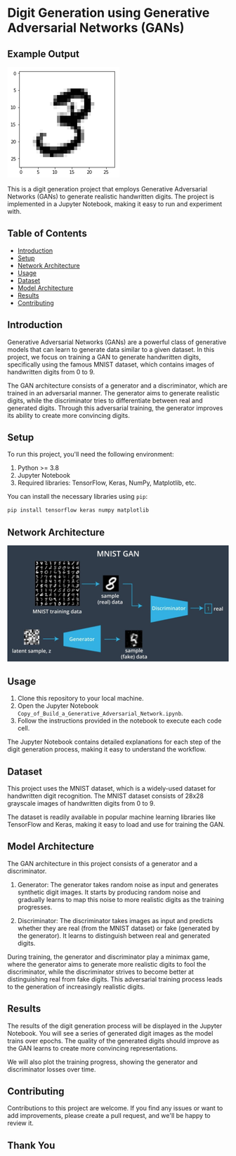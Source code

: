 # Digit Generation using Generative Adversarial Networks (GANs)

## Example Output
![alt text](https://github.com/TejasKalsait/Digit_Generator_GAN/blob/main/gan_output_example.png?raw=true)

This is a digit generation project that employs Generative Adversarial Networks (GANs) to generate realistic handwritten digits. The project is implemented in a Jupyter Notebook, making it easy to run and experiment with.

## Table of Contents
- [Introduction](#introduction)
- [Setup](#setup)
- [Network Architecture](#network-architecture)
- [Usage](#usage)
- [Dataset](#dataset)
- [Model Architecture](#model-architecture)
- [Results](#results)
- [Contributing](#contributing)

## Introduction

Generative Adversarial Networks (GANs) are a powerful class of generative models that can learn to generate data similar to a given dataset. In this project, we focus on training a GAN to generate handwritten digits, specifically using the famous MNIST dataset, which contains images of handwritten digits from 0 to 9.

The GAN architecture consists of a generator and a discriminator, which are trained in an adversarial manner. The generator aims to generate realistic digits, while the discriminator tries to differentiate between real and generated digits. Through this adversarial training, the generator improves its ability to create more convincing digits.

## Setup

To run this project, you'll need the following environment:

1. Python >= 3.8
2. Jupyter Notebook
3. Required libraries: TensorFlow, Keras, NumPy, Matplotlib, etc.

You can install the necessary libraries using `pip`:

```bash
pip install tensorflow keras numpy matplotlib
```

## Network Architecture
![alt text](https://github.com/TejasKalsait/Digit_Generator_GAN/blob/481cd6a83f8f96984cc821992ffced797de546aa/gan%20network.JPG?raw=true)

## Usage

1. Clone this repository to your local machine.
2. Open the Jupyter Notebook `Copy_of_Build_a_Generative_Adversarial_Network.ipynb`.
3. Follow the instructions provided in the notebook to execute each code cell.

The Jupyter Notebook contains detailed explanations for each step of the digit generation process, making it easy to understand the workflow.

## Dataset

This project uses the MNIST dataset, which is a widely-used dataset for handwritten digit recognition. The MNIST dataset consists of 28x28 grayscale images of handwritten digits from 0 to 9.

The dataset is readily available in popular machine learning libraries like TensorFlow and Keras, making it easy to load and use for training the GAN.

## Model Architecture

The GAN architecture in this project consists of a generator and a discriminator.

1. Generator: The generator takes random noise as input and generates synthetic digit images. It starts by producing random noise and gradually learns to map this noise to more realistic digits as the training progresses.

2. Discriminator: The discriminator takes images as input and predicts whether they are real (from the MNIST dataset) or fake (generated by the generator). It learns to distinguish between real and generated digits.

During training, the generator and discriminator play a minimax game, where the generator aims to generate more realistic digits to fool the discriminator, while the discriminator strives to become better at distinguishing real from fake digits. This adversarial training process leads to the generation of increasingly realistic digits.

## Results

The results of the digit generation process will be displayed in the Jupyter Notebook. You will see a series of generated digit images as the model trains over epochs. The quality of the generated digits should improve as the GAN learns to create more convincing representations.

We will also plot the training progress, showing the generator and discriminator losses over time.

## Contributing

Contributions to this project are welcome. If you find any issues or want to add improvements, please create a pull request, and we'll be happy to review it.

## Thank You
